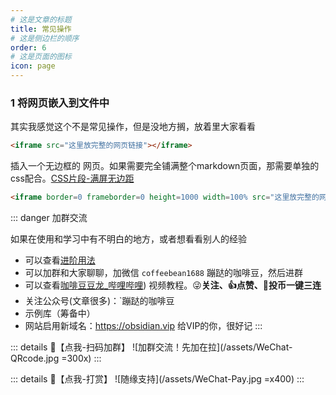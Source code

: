 ```yaml
---
# 这是文章的标题
title: 常见操作
# 这是侧边栏的顺序
order: 6
# 这是页面的图标
icon: page
---
```


### 1 将网页嵌入到文件中
其实我感觉这个不是常见操作，但是没地方搁，放着里大家看看
```html
<iframe src="这里放完整的网页链接"></iframe>
```

插入一个无边框的 网页。如果需要完全铺满整个markdown页面，那需要单独的css配合。[CSS片段-满屏无边距](/zh/css-snippets/css-full-screen.md) 
```html
<iframe border=0 frameborder=0 height=1000 width=100% src="这里放完整的网页链接"> </iframe>
```

::: danger 加群交流

如果在使用和学习中有不明白的地方，或者想看看别人的经验
- 可以查看[进阶用法](/zh/advanced)
- 可以加群和大家聊聊，加微信 `coffeebean1688` 蹦跶的咖啡豆，然后进群
- 可以查看[咖啡豆豆龙_哔哩哔哩](https://space.bilibili.com/618777356)) 视频教程。😜**关注、👍点赞、📀投币一键三连**
- 关注公众号(文章很多)：`蹦跶的咖啡豆
- 示例库（筹备中）
- 网站启用新域名：https://obsidian.vip 给VIP的你，很好记
:::

::: details 🌱【点我-扫码加群】
![加群交流！先加在拉](/assets/WeChat-QRcode.jpg =300x) 
::: 

::: details 🍻【点我-打赏】
![随缘支持](/assets/WeChat-Pay.jpg =x400)
::: 

